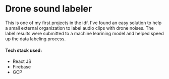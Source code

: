 # Drone sound labeler
This is one of my first projects in the idf. 
I've found an easy solution to help a small external organization to label audio clips with drone noises.
The label results were submitted to a machine learining model and helped speed up the data labeling process.

#### Tech stack used:
- React JS
- Firebase
- GCP
